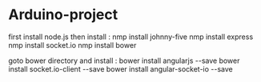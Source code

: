 # Arduino-project
first install node.js
then install :
nmp install johnny-five
nmp install express
nmp install socket.io
nmp install bower

goto bower directory and install :
bower install angularjs --save
bower install socket.io-client --save
bower install angular-socket-io --save
